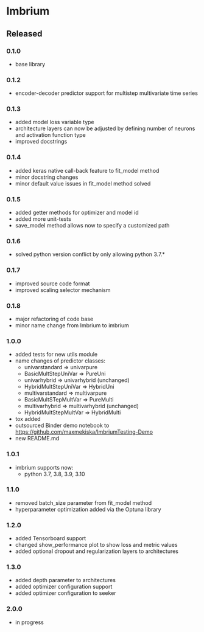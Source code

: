 # Imbrium

## Released

### 0.1.0

- base library

### 0.1.2

- encoder-decoder predictor support for multistep multivariate time series

### 0.1.3

- added model loss variable type
- architecture layers can now be adjusted by defining number of neurons and
activation function type
- improved docstrings

### 0.1.4

- added keras native call-back feature to fit_model method
- minor docstring changes
- minor default value issues in fit_model method solved

### 0.1.5

- added getter methods for optimizer and model id
- added more unit-tests
- save_model method allows now to specify a customized path

### 0.1.6

- solved python version conflict by only allowing python 3.7.*

### 0.1.7

- improved source code format
- improved scaling selector mechanism

### 0.1.8

- major refactoring of code base
- minor name change from Imbrium to imbrium

### 1.0.0

- added tests for new utils module
- name changes of predictor classes:
  - univarstandard => univarpure
  - BasicMultStepUniVar => PureUni
  - univarhybrid => univarhybrid (unchanged)
  - HybridMultStepUniVar => HybridUni
  - multivarstandard => multivarpure
  - BasicMultSTepMultVar => PureMulti
  - multivarhybrid => multivarhybrid (unchanged)
  - HybridMultStepMultVar => HybridMulti
- tox added
- outsourced Binder demo notebook to https://github.com/maxmekiska/ImbriumTesting-Demo
- new README.md

### 1.0.1

- imbrium supports now:
  - python 3.7, 3.8, 3.9, 3.10

### 1.1.0

- removed batch_size parameter from fit_model method
- hyperparameter optimization added via the Optuna library


### 1.2.0

- added Tensorboard support
- changed show_performance plot to show loss and metric values
- added optional dropout and regularization layers to architectures

### 1.3.0

- added depth parameter to architectures
- added optimizer configuration support
- added optimizer configuration to seeker

### 2.0.0

- in progress